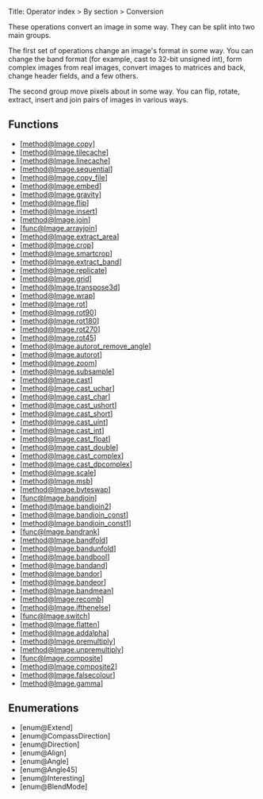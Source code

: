 Title: Operator index > By section > Conversion

<!-- libvips/conversion -->

These operations convert an image in some way. They can be split into two
main groups.

The first set of operations change an image's format in some way. You can
change the band format (for example, cast to 32-bit unsigned int), form
complex images from real images, convert images to matrices and back, change
header fields, and a few others.

The second group move pixels about in some way. You can flip, rotate,
extract, insert and join pairs of images in various ways.

## Functions

* [method@Image.copy]
* [method@Image.tilecache]
* [method@Image.linecache]
* [method@Image.sequential]
* [method@Image.copy_file]
* [method@Image.embed]
* [method@Image.gravity]
* [method@Image.flip]
* [method@Image.insert]
* [method@Image.join]
* [func@Image.arrayjoin]
* [method@Image.extract_area]
* [method@Image.crop]
* [method@Image.smartcrop]
* [method@Image.extract_band]
* [method@Image.replicate]
* [method@Image.grid]
* [method@Image.transpose3d]
* [method@Image.wrap]
* [method@Image.rot]
* [method@Image.rot90]
* [method@Image.rot180]
* [method@Image.rot270]
* [method@Image.rot45]
* [method@Image.autorot_remove_angle]
* [method@Image.autorot]
* [method@Image.zoom]
* [method@Image.subsample]
* [method@Image.cast]
* [method@Image.cast_uchar]
* [method@Image.cast_char]
* [method@Image.cast_ushort]
* [method@Image.cast_short]
* [method@Image.cast_uint]
* [method@Image.cast_int]
* [method@Image.cast_float]
* [method@Image.cast_double]
* [method@Image.cast_complex]
* [method@Image.cast_dpcomplex]
* [method@Image.scale]
* [method@Image.msb]
* [method@Image.byteswap]
* [func@Image.bandjoin]
* [method@Image.bandjoin2]
* [method@Image.bandjoin_const]
* [method@Image.bandjoin_const1]
* [func@Image.bandrank]
* [method@Image.bandfold]
* [method@Image.bandunfold]
* [method@Image.bandbool]
* [method@Image.bandand]
* [method@Image.bandor]
* [method@Image.bandeor]
* [method@Image.bandmean]
* [method@Image.recomb]
* [method@Image.ifthenelse]
* [func@Image.switch]
* [method@Image.flatten]
* [method@Image.addalpha]
* [method@Image.premultiply]
* [method@Image.unpremultiply]
* [func@Image.composite]
* [method@Image.composite2]
* [method@Image.falsecolour]
* [method@Image.gamma]

## Enumerations

* [enum@Extend]
* [enum@CompassDirection]
* [enum@Direction]
* [enum@Align]
* [enum@Angle]
* [enum@Angle45]
* [enum@Interesting]
* [enum@BlendMode]
